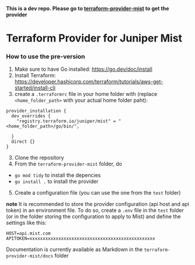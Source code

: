 **This is a dev repo. Please go to [terraform-provider-mist](https://github.com/juniper/terraform-provider-mist) to get the provider**


# Terraform Provider for Juniper Mist


### How to use the pre-version
1. Make sure to have Go installed: https://go.dev/doc/install
2. Install Terraform: https://developer.hashicorp.com/terraform/tutorials/aws-get-started/install-cli
3. create a `.terraformrc` file in your home folder with (replace `<home_folder_path>` with your actual home folder paht):
```
provider_installation {
  dev_overrides {
    "registry.terraform.io/juniper/mist" = "<home_folder_path>/go/bin/",

  }
  direct {}
}
```
3. Clone the repository
4. From the `terraform-provider-mist` folder, do 
  * `go mod tidy` to install the depencies
  * `go install .` to install the provider
5. Create a configuration file (you can use the one from the `test` folder)

**note**
It is recommended to store the provider configuration (api host and api token) in an environment file.
To do so, create a `.env` file in the `test` folder (or in the folder storing the configuration to apply to Mist) and define the settings like this:
```
HOST=api.mist.com
APITOKEN=xxxxxxxxxxxxxxxxxxxxxxxxxxxxxxxxxxxxxxxxxxxxxxxx
```



Documentation is currently available as Markdown in the `terraform-provider-mist/docs` folder
